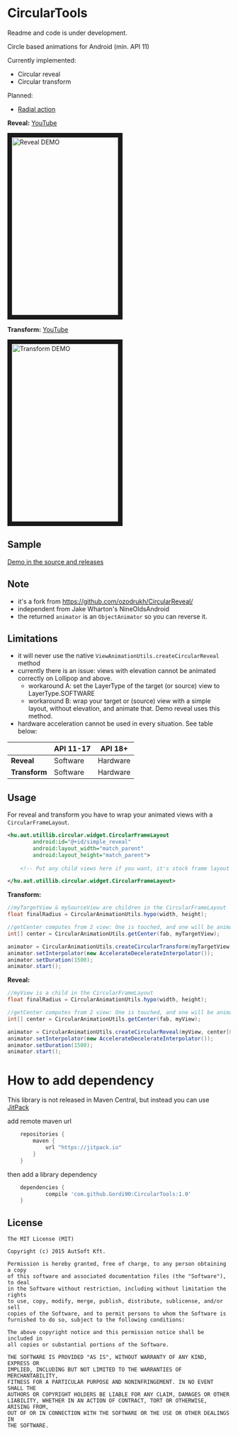CircularTools
==============

Readme and code is under development.

Circle based animations for Android (min. API 11)

Currently implemented:
- Circular reveal
- Circular transform

Planned:
- <a href="http://material-design.storage.googleapis.com/videos/animation-responsive-interation-radialReact-example_large_xhdpi.webm">Radial action</a>

**Reveal:**
<a href="https://youtu.be/g83nwbi33c0">YouTube</a>

<img src="http://i.imgur.com/pT0UqHA.gif" alt="Reveal DEMO" width="240" height="400" border="10" />

**Transform:**
<a href="https://youtu.be/96eBHwWxTiA">YouTube</a>

<img src="http://i.imgur.com/QeaoLpD.gif" alt="Transform DEMO" width="240" height="400" border="10" />


Sample
------
<a href="https://github.com/Gordi90/CircularTools/releases">Demo in the source and releases</a>

Note
-----
- it's a fork from https://github.com/ozodrukh/CircularReveal/
- independent from Jake Wharton's NineOldsAndroid
- the returned `animator` is an `ObjectAnimator` so you can reverse it.
 
Limitations
-----------
- it will never use the native `ViewAnimationUtils.createCircularReveal` method
- currently there is an issue: views with elevation cannot be animated correctly on Lollipop and above.
	- workaround A: set the LayerType of the target (or source) view to LayerType.SOFTWARE
	- workaround B: wrap your target or (source) view with a simple layout, without elevation, and animate that. Demo reveal uses this method.
- hardware acceleration cannot be used in every situation. See table below:

|               | API 11-17 |  API 18+  |
|---------------|-----------|-----------|
|   **Reveal**  |  Software |  Hardware |
| **Transform** |  Software |  Hardware |

Usage
------

For reveal and transform you have to wrap your animated views with a `CircularFrameLayout`.

```xml
<hu.aut.utillib.circular.widget.CircularFrameLayout
        android:id="@+id/simple_reveal"
        android:layout_width="match_parent"
        android:layout_height="match_parent">
    
    <!-- Put any child views here if you want, it's stock frame layout  -->

</hu.aut.utillib.circular.widget.CircularFrameLayout>
```
**Transform:**
```java
//myTargetView & mySourceView are children in the CircularFrameLayout
float finalRadius = CircularAnimationUtils.hypo(width, height);

//getCenter computes from 2 view: One is touched, and one will be animated, but you can use anything for center
int[] center = CircularAnimationUtils.getCenter(fab, myTargetView);

animator = CircularAnimationUtils.createCircularTransform(myTargetView, mySourceView, center[0], center[1], 0F, finalRadius);
animator.setInterpolator(new AccelerateDecelerateInterpolator());
animator.setDuration(1500);
animator.start();

```

**Reveal:**
```java
//myView is a child in the CircularFrameLayout
float finalRadius = CircularAnimationUtils.hypo(width, height);

//getCenter computes from 2 view: One is touched, and one will be animated, but you can use anything for center
int[] center = CircularAnimationUtils.getCenter(fab, myView);

animator = CircularAnimationUtils.createCircularReveal(myView, center[0], center[1], 0, finalRadius);
animator.setInterpolator(new AccelerateDecelerateInterpolator());
animator.setDuration(1500);
animator.start();      

```

How to add dependency
=====================

This library is not released in Maven Central, but instead you can use [JitPack](https://www.jitpack.io/)

add remote maven url

```groovy
	repositories {
	    maven {
	        url "https://jitpack.io"
	    }
	}
```

then add a library dependency

```groovy
	dependencies {
	        compile 'com.github.Gordi90:CircularTools:1.0'
	}
```


License
--------

    The MIT License (MIT)

    Copyright (c) 2015 AutSoft Kft.
    
    Permission is hereby granted, free of charge, to any person obtaining a copy
    of this software and associated documentation files (the "Software"), to deal
    in the Software without restriction, including without limitation the rights
    to use, copy, modify, merge, publish, distribute, sublicense, and/or sell
    copies of the Software, and to permit persons to whom the Software is
    furnished to do so, subject to the following conditions:
    
    The above copyright notice and this permission notice shall be included in
    all copies or substantial portions of the Software.
    
    THE SOFTWARE IS PROVIDED "AS IS", WITHOUT WARRANTY OF ANY KIND, EXPRESS OR
    IMPLIED, INCLUDING BUT NOT LIMITED TO THE WARRANTIES OF MERCHANTABILITY,
    FITNESS FOR A PARTICULAR PURPOSE AND NONINFRINGEMENT. IN NO EVENT SHALL THE
    AUTHORS OR COPYRIGHT HOLDERS BE LIABLE FOR ANY CLAIM, DAMAGES OR OTHER
    LIABILITY, WHETHER IN AN ACTION OF CONTRACT, TORT OR OTHERWISE, ARISING FROM,
    OUT OF OR IN CONNECTION WITH THE SOFTWARE OR THE USE OR OTHER DEALINGS IN
    THE SOFTWARE.

